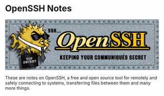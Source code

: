 # OpenSSH Notes

![OpenSSH Logo](img/openssh.png)

These are notes on OpenSSH, a free and open source tool for remotely and safely connecting to systems, transferring files between them and many more things.

